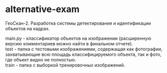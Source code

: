 # alternative-exam
ГеоСкан-2. Разработка системы детектирования и идентификации объектов на кадрах.

main.py - классификатор объектов на изображении (расширенную версию комментариев можно найти в финальном отчете).  
test - папка с тестовыми изображениями, содержащая как фотографии, захватывающие всю площадь классифицируемого объекта, так и фото, где объект видно не полностью.  
train - папка с выборкой тренировочных изображений.
